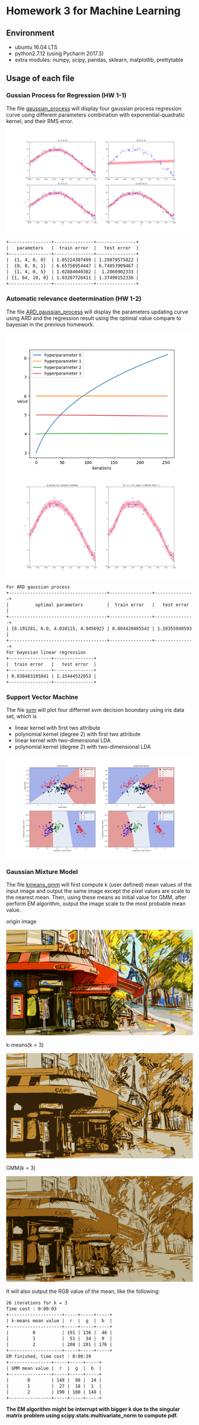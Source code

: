 # Homework 3 for Machine Learning

## Environment

* ubuntu 16.04 LTS
* python2.7.12 (using Pycharm 2017.3)
* extra modules: numpy, scipy, pandas, sklearn, matplotlib, prettytable

## Usage of each file

### Gussian Process for Regression (HW 1-1)

The file [gaussian_process](gaussian_process.py) will display four gaussian process regression curve 
using different parameters combination with exponential-quadratic kernel, and their RMS error.

![](images/GP.png)

```
+----------------+---------------+---------------+
|   parameters   |  train error  |   test error  |
+----------------+---------------+---------------+
|  {1, 4, 0, 0}  | 1.05224307499 | 1.29879575822 |
|  {0, 0, 0, 1}  | 6.65758954447 | 6.74853909467 |
|  {1, 4, 0, 5}  | 1.02884040382 |  1.2860902333 |
| {1, 64, 10, 0} | 1.03287726411 | 1.37490152336 |
+----------------+---------------+---------------+
```

### Automatic relevance deetermination (HW 1-2)

The file [ARD_gaussian_process](ARD_gaussian_process.py) will display the parameters updating curve using ARD 
and the regression result using the optimal value compare to bayesian in the previous homework.

![](images/parameters.png)
![](images/compare.png)

```
For ARD gaussian process
+-------------------------------------+----------------+---------------+
|          optimal parameters         |  train error   |   test error  |
+-------------------------------------+----------------+---------------+
| {8.191281, 6.0, 4.010115, 4.945692} | 0.804420485542 | 1.10355040593 |
+-------------------------------------+----------------+---------------+
For bayesian linear regression
+----------------+---------------+
|  train error   |   test error  |
+----------------+---------------+
| 0.838483185841 | 1.15444532053 |
+----------------+---------------+
```

### Support Vector Machine

The file [svm](svm.py) will plot four differnet svm decision boundary using iris data set, which is

* linear kernel with first two attribute
* polynomial kernel (degree 2) with first two attribute
* linear kernel with two-dimensional LDA
* polynomial kernel (degree 2) with two-dimensional LDA

![](images/svm.png)

### Gaussian Mixture Model

The file [kmeans_gmm](k-means_GMM.py) will first compute k (user defined) mean values of the input image 
and output the same image except the pixel values are scale to the nearest mean. 
Then, using these means as initial value for GMM, after perform EM algorithm, output the image 
scale to the most probable mean value.

origin image

![](Dataset/Problem3/hw3_img.jpg)

k-means(k = 3)

![](images/kmeans_3.png)

GMM(k = 3)

![](images/gmm_3.png)

It will also output the RGB value of the mean, like the following:

```
26 iterations for k = 3
Time cost : 0:00:03
+--------------------+-----+-----+-----+
| k-means mean value |  r  |  g  |  b  |
+--------------------+-----+-----+-----+
|         0          | 191 | 136 |  48 |
|         1          |  51 |  34 |  9  |
|         2          | 208 | 201 | 176 |
+--------------------+-----+-----+-----+
EM finished, time cost : 0:00:39
+----------------+-----+-----+-----+
| GMM mean value |  r  |  g  |  b  |
+----------------+-----+-----+-----+
|       0        | 149 |  98 |  24 |
|       1        |  27 |  18 |  1  |
|       2        | 190 | 180 | 148 |
+----------------+-----+-----+-----+
```

**The EM algorithm might be interrupt with bigger k due to the singular matrix problem 
using scipy.stats.multivariate_norm to compute pdf.**
